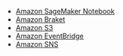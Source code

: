 - [Amazon SageMaker Notebook][sagemaker]
- [Amazon Braket][braket]
- [Amazon S3][s3]
- [Amazon EventBridge][eventbridge]
- [Amazon SNS][sns]

[sagemaker]: https://aws.amazon.com/sagemaker/
[braket]: https://aws.amazon.com/braket/
[s3]: https://aws.amazon.com/s3/
[eventbridge]: https://aws.amazon.com/eventbridge/
[sns]: https://aws.amazon.com/sns/
